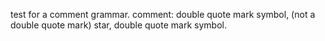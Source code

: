 test for a comment grammar.
comment:
	double quote mark symbol,
	(not a double quote mark) star,
	double quote mark symbol.
